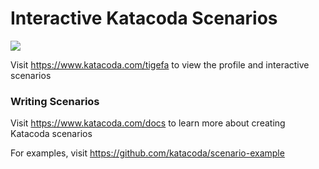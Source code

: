 # Interactive Katacoda Scenarios

[![](http://shields.katacoda.com/katacoda/tigefa/count.svg)](https://www.katacoda.com/tigefa "Get your profile on Katacoda.com")

Visit https://www.katacoda.com/tigefa to view the profile and interactive scenarios

### Writing Scenarios
Visit https://www.katacoda.com/docs to learn more about creating Katacoda scenarios

For examples, visit https://github.com/katacoda/scenario-example
